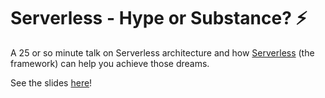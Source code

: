 # Serverless - Hype or Substance? ⚡️

A 25 or so minute talk on Serverless architecture and how [Serverless](https://serverless.com/) (the framework) can help you achieve those dreams.

See the slides [here](https://marcelcutts.github.io/ServerlessTalk/#/_)!
